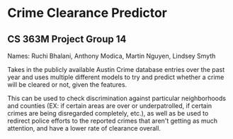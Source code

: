 # Crime Clearance Predictor

## CS 363M Project Group 14
Names: Ruchi Bhalani, Anthony Modica, Martin Nguyen, Lindsey Smyth

Takes in the publicly available Austin Crime database entries over the past year and uses multiple different models to try and predict whether a crime will be cleared or not, given the features.

This can be used to check discrimination against particular neighborhoods and counties (EX: if certain areas are over or underpatrolled, if certain crimes are being disregarded completely, etc.), as well as be used to redirect police efforts to the reported crimes that aren't getting as much attention, and have a lower rate of clearance overall.
